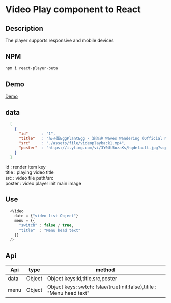 # Video Play component to React

## Description
The player supports responsive and mobile devices

## NPM
```js
npm i react-player-beta
```

## Demo
[Demo](https://1987showsun.github.io/video-component-by-React-dev/index.html)

## data
```json
  [
    {
      "id"      : "1",
      "title"   : "茄子蛋EggPlantEgg - 浪流連 Waves Wandering (Official Music Video)",
      "src"     : "./assets/file/videoplayback1.mp4",
      "poster"  : "https://i.ytimg.com/vi/3Y0Ut5ozaKs/hqdefault.jpg?sqp=-oaymwEZCPYBEIoBSFXyq4qpAwsIARUAAIhCGAFwAQ==&rs=AOn4CLDlohyjxrPwOpwJU1i2ipVms3wYJQ"
    }
  ]
```
id       : render item key <br/>
title    : playing video title <br/>
src      : video file path/src <br/>
poster   : video player init main image <br/>

## Use
```js
  <Video
    date = {"video list Object"} 
    menu = {{
      "switch" : false / true,
      "title"  : "Menu head text"
    }}
  />
```

## Api

| Api                 | type              | method                                                               |
| ------------------- | ----------------- | -------------------------------------------------------------------- |
| data                | Object            | Object keys:id,title,src,poster                                      |
| menu                | Object            | Object keys: swtch: fslae/true(init:false),titile : "Menu head text" |
